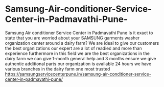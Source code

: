 # Samsung-Air-conditioner-Service-Center-in-Padmavathi-Pune-
Samsung Air conditioner Service Center in Padmavathi Pune  Is it exact to state that you are worried about your SAMSUNG  garments washer organization center around a dairy farm? We are ideal to give our customers the best organizations our expert are a lot of readied and more than experience furthermore in this field we are the best organizations in the dairy farm we can give 1-month general help and 3 months ensure we give authentic additional parts our organization is available 24 hours we have various branches in the dairy farm one most trusted https://samsungservicecenterpune.in/samsung-air-conditioner-service-center-in-padmavathi-pune/
